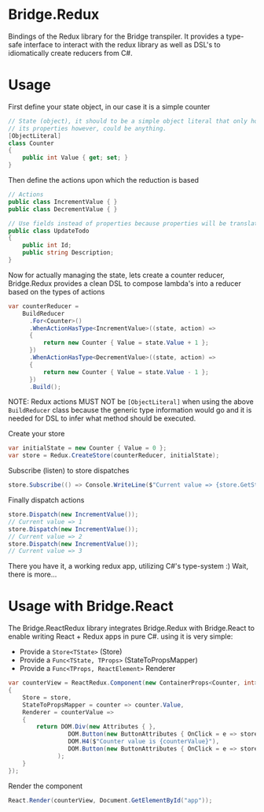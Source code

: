 # Bridge.Redux 
Bindings of the Redux library for the Bridge transpiler. It provides a type-safe interface to interact with the redux library as well as DSL's to idiomatically create reducers from C#. 

# Usage 
First define your state object, in our case it is a simple counter
```csharp
// State (object), it should to be a simple object literal that only holds data
// its properties however, could be anything. 
[ObjectLiteral]
class Counter
{
    public int Value { get; set; }
}
```
Then define the actions upon which the reduction is based
```csharp
// Actions
public class IncrementValue { }
public class DecrementValue { }

// Use fields instead of properties because properties will be translated to getter and setter methods
public class UpdateTodo 
{
    public int Id;
    public string Description;
}
```
Now for actually managing the state, lets create a counter reducer, Bridge.Redux provides a clean DSL to compose lambda's into a reducer based on the types of actions
```csharp
var counterReducer = 
    BuildReducer
      .For<Counter>() 
      .WhenActionHasType<IncrementValue>((state, action) =>
      {
          return new Counter { Value = state.Value + 1 };
      }) 
      .WhenActionHasType<DecrementValue>((state, action) =>
      {
          return new Counter { Value = state.Value - 1 };
      })
      .Build();
```
NOTE: 
    Redux actions MUST NOT be `[ObjectLiteral]` when using the above `BuildReducer` class because the generic type information would go and it is needed for DSL to infer what method should be executed.

Create your store
```csharp
var initialState = new Counter { Value = 0 };
var store = Redux.CreateStore(counterReducer, initialState);
```
Subscribe (listen) to store dispatches
```csharp
store.Subscribe(() => Console.WriteLine($"Current value => {store.GetState().Value}"));
```
Finally dispatch actions
```csharp
store.Dispatch(new IncrementValue());
// Current value => 1
store.Dispatch(new IncrementValue());
// Current value => 2
store.Dispatch(new IncrementValue());
// Current value => 3
```
There you have it, a working redux app, utilizing C#'s type-system :)
Wait, there is more...

# Usage with Bridge.React
The Bridge.ReactRedux library integrates Bridge.Redux with Bridge.React to enable writing React + Redux apps in pure C#. using it is very simple:
- Provide a `Store<TState>` (Store)
- Provide a `Func<TState, TProps>` (StateToPropsMapper)
- Provide a `Func<TProps, ReactElement>` Renderer
```csharp
var counterView = ReactRedux.Component(new ContainerProps<Counter, int>
{
    Store = store,
    StateToPropsMapper = counter => counter.Value,
    Renderer = counterValue =>
    {
        return DOM.Div(new Attributes { },
                 DOM.Button(new ButtonAttributes { OnClick = e => store.Dispatch(new IncrementValue()) }, "+"),
                 DOM.H4($"Counter value is {counterValue}"),
                 DOM.Button(new ButtonAttributes { OnClick = e => store.Dispatch(new DecrementValue()) }, "-")
              );
    }
});
```
Render the component
```csharp
React.Render(counterView, Document.GetElementById("app"));
```
